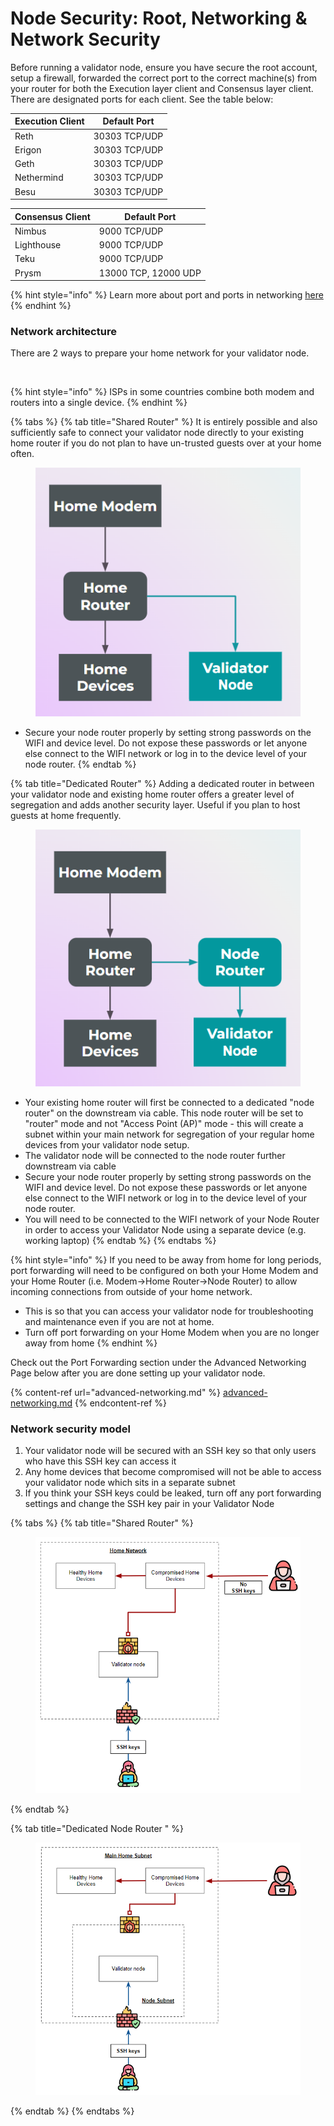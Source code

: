 # Node Security: Root, Networking & Network Security

Before running a validator node, ensure you have secure the root account, setup a firewall, forwarded the correct port to the correct machine(s) from your router for both the Execution layer client and Consensus layer client. There are designated ports for each client. See the table below:

| Execution Client | Default Port  |
| ---------------- | ------------- |
| Reth             | 30303 TCP/UDP |
| Erigon           | 30303 TCP/UDP |
| Geth             | 30303 TCP/UDP |
| Nethermind       | 30303 TCP/UDP |
| Besu             | 30303 TCP/UDP |

| Consensus Client | Default Port         |
| ---------------- | -------------------- |
| Nimbus           | 9000 TCP/UDP         |
| Lighthouse       | 9000 TCP/UDP         |
| Teku             | 9000 TCP/UDP         |
| Prysm            | 13000 TCP, 12000 UDP |



{% hint style="info" %}
Learn more about port and ports in networking [here](https://www.cloudflare.com/learning/network-layer/what-is-a-computer-port/)
{% endhint %}

### Network architecture <a href="#network-architecture" id="network-architecture"></a>

There are 2 ways to prepare your home network for your validator node.

[\
](https://dvt-homestaker.stakesaurus.com/linux-os-networking-and-security/install-and-prepare-the-os)

{% hint style="info" %}
ISPs in some countries combine both modem and routers into a single device.
{% endhint %}



{% tabs %}
{% tab title="Shared Router" %}
It is entirely possible and also sufficiently safe to connect your validator node directly to your existing home router if you do not plan to have un-trusted guests over at your home often.

<figure><img src="../.gitbook/assets/image (1) (1) (1) (1) (1) (1).png" alt=""><figcaption></figcaption></figure>

* Secure your node router properly by setting strong passwords on the WIFI and device level. Do not expose these passwords or let anyone else connect to the WIFI network or log in to the device level of your node router.
{% endtab %}

{% tab title="Dedicated Router" %}
Adding a dedicated router in between your validator node and existing home router offers a greater level of segregation and adds another security layer. Useful if you plan to host guests at home frequently.

<figure><img src="../.gitbook/assets/image (4) (1).png" alt=""><figcaption></figcaption></figure>



* Your existing home router will first be connected to a dedicated "node router" on the downstream via cable. This node router will be set to "router" mode and not "Access Point (AP)" mode - this will create a subnet within your main network for segregation of your regular home devices from your validator node setup.
* The validator node will be connected to the node router further downstream via cable
* Secure your node router properly by setting strong passwords on the WIFI and device level. Do not expose these passwords or let anyone else connect to the WIFI network or log in to the device level of your node router.
* You will need to be connected to the WIFI network of your Node Router in order to access your Validator Node using a separate device (e.g. working laptop)
{% endtab %}
{% endtabs %}

{% hint style="info" %}
If you need to be away from home for long periods, port forwarding will need to be configured on both your Home Modem and your Home Router (i.e. Modem->Home Router->Node Router) to allow incoming connections from outside of your home network.

* This is so that you can access your validator node for troubleshooting and maintenance even if you are not at home.
* Turn off port forwarding on your Home Modem when you are no longer away from home
{% endhint %}

Check out the Port Forwarding section under the Advanced Networking Page below after you are done setting up your validator node.

{% content-ref url="advanced-networking.md" %}
[advanced-networking.md](advanced-networking.md)
{% endcontent-ref %}

### Network security model <a href="#network-security-model" id="network-security-model"></a>

1. Your validator node will be secured with an SSH key so that only users who have this SSH key can access it
2. Any home devices that become compromised will not be able to access your validator node which sits in a separate subnet
3. If you think your SSH keys could be leaked, turn off any port forwarding settings and change the SSH key pair in your Validator Node



{% tabs %}
{% tab title="Shared Router" %}
<figure><img src="../.gitbook/assets/image (2) (1) (1) (1).png" alt=""><figcaption></figcaption></figure>


{% endtab %}

{% tab title="Dedicated Node Router " %}
<figure><img src="../.gitbook/assets/image (4) (1) (1).png" alt=""><figcaption></figcaption></figure>
{% endtab %}
{% endtabs %}
